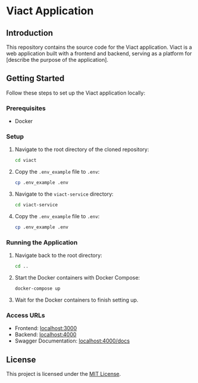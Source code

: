 # Viact Application

## Introduction

This repository contains the source code for the Viact application. Viact is a web application built with a frontend and backend, serving as a platform for [describe the purpose of the application].

## Getting Started

Follow these steps to set up the Viact application locally:

### Prerequisites

- Docker

### Setup

1. Navigate to the root directory of the cloned repository:

   ```bash
   cd viact
   ```

2. Copy the `.env_example` file to `.env`:

   ```bash
   cp .env_example .env
   ```

3. Navigate to the `viact-service` directory:

   ```bash
   cd viact-service
   ```

4. Copy the `.env_example` file to `.env`:

   ```bash
   cp .env_example .env
   ```

### Running the Application

1. Navigate back to the root directory:

   ```bash
   cd ..
   ```

2. Start the Docker containers with Docker Compose:

   ```bash
   docker-compose up
   ```

3. Wait for the Docker containers to finish setting up.

### Access URLs

- Frontend: [localhost:3000](http://localhost:3000)
- Backend: [localhost:4000](http://localhost:4000)
- Swagger Documentation: [localhost:4000/docs](http://localhost:4000/docs)

## License

This project is licensed under the [MIT License](LICENSE).
